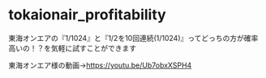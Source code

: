 # tokaionair_profitability
東海オンエアの『1/1024』と『1/2を10回連続(1/1024)』ってどっちの方が確率高いの！？を気軽に試すことができます

東海オンエア様の動画→https://youtu.be/Ub7obxXSPH4

